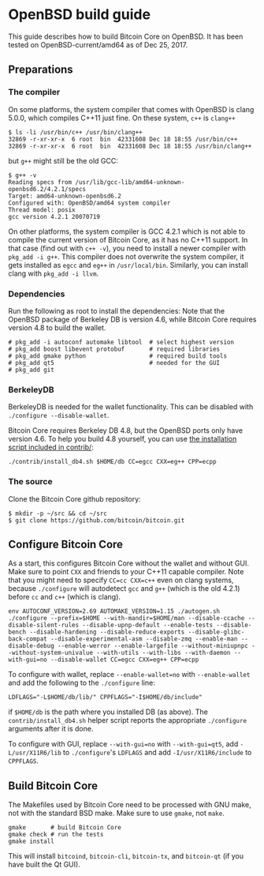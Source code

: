 # OpenBSD build guide

This guide describes how to build Bitcoin Core on OpenBSD.
It has been tested on OpenBSD-current/amd64 as of Dec 25, 2017.

## Preparations

### The compiler

On some platforms, the system compiler that comes with OpenBSD is clang 5.0.0,
which compiles C++11 just fine. On these system, `c++` is `clang++`

```shell
$ ls -li /usr/bin/c++ /usr/bin/clang++
32869 -r-xr-xr-x  6 root  bin  42331608 Dec 18 18:55 /usr/bin/c++
32869 -r-xr-xr-x  6 root  bin  42331608 Dec 18 18:55 /usr/bin/clang++
```

but `g++` might still be the old GCC:

```shell
$ g++ -v
Reading specs from /usr/lib/gcc-lib/amd64-unknown-openbsd6.2/4.2.1/specs
Target: amd64-unknown-openbsd6.2
Configured with: OpenBSD/amd64 system compiler
Thread model: posix
gcc version 4.2.1 20070719
```

On other platforms, the system compiler is GCC 4.2.1 which is not able to compile
the current version of Bitcoin Core, as it has no C++11 support.
In that case (find out with `c++ -v`), you need to install a newer compiler
with `pkg_add -i g++`. This compiler does not overwrite the system compiler,
it gets installed as `egcc` and `eg++` in `/usr/local/bin`.
Similarly, you can install clang with `pkg_add -i llvm`.

### Dependencies

Run the following as root to install the dependencies:
Note that the OpenBSD package of Berkeley DB is version 4.6,
while Bitcoin Core requires version 4.8 to build the wallet.

```shell
# pkg_add -i autoconf automake libtool  # select highest version
# pkg_add boost libevent protobuf       # required libraries
# pkg_add gmake python                  # required build tools
# pkg_add qt5                           # needed for the GUI
# pkg_add git
```

### BerkeleyDB

BerkeleyDB is needed for the wallet functionality.
This can be disabled with `./configure --disable-wallet`.

Bitcoin Core requires Berkeley DB 4.8,
but the OpenBSD ports only have version 4.6.
To help you build 4.8 yourself, you can use
[the installation script included in contrib/](../contrib/install_db4.sh):

```
./contrib/install_db4.sh $HOME/db CC=egcc CXX=eg++ CPP=ecpp
```

### The source

Clone the Bitcoin Core github repository:

```
$ mkdir -p ~/src && cd ~/src
$ git clone https://github.com/bitcoin/bitcoin.git
```

## Configure Bitcoin Core

As a start, this configures Bitcoin Core without the wallet and without GUI.
Make sure to point `CXX` and friends to your C++11 capable compiler.
Note that you might need to specify `CC=cc CXX=c++` even on clang systems,
because `./configure` will autodetect `gcc` and `g++` (which is the old 4.2.1)
before `cc` and `c++` (which is clang).

```
env AUTOCONF_VERSION=2.69 AUTOMAKE_VERSION=1.15 ./autogen.sh
./configure --prefix=$HOME --with-mandir=$HOME/man --disable-ccache --disable-silent-rules --disable-upnp-default --enable-tests --disable-bench --disable-hardening --disable-reduce-exports --disable-glibc-back-compat --disable-experimental-asm --disable-zmq --enable-man --disable-debug --enable-werror --enable-largefile --without-miniupnpc --without-system-univalue --with-utils --with-libs --with-daemon --with-gui=no --disable-wallet CC=egcc CXX=eg++ CPP=ecpp
```

To configure with wallet, replace `--enable-wallet=no` with `--enable-wallet`
and add the following to the `./configure` line:

```
LDFLAGS="-L$HOME/db/lib/" CPPFLAGS="-I$HOME/db/include"
```

if `$HOME/db` is the path where you installed DB (as above).
The `contrib/install_db4.sh` helper script reports
the appropriate `./configure` arguments after it is done.

To configure with GUI, replace `--with-gui=no` with `--with-gui=qt5`,
add `-L/usr/X11R6/lib` to `./configure`'s `LDFLAGS` and
add `-I/usr/X11R6/include` to `CPPFLAGS`.

## Build Bitcoin Core

The Makefiles used by Bitcoin Core need to be processed with GNU make,
not with the standard BSD make. Make sure to use `gmake`, not `make`.

```
gmake		# build Bitcoin Core
gmake check	# run the tests
gmake install
```

This will install `bitcoind`, `bitcoin-cli`, `bitcoin-tx`,
and `bitcoin-qt` (if you have built the Qt GUI).
